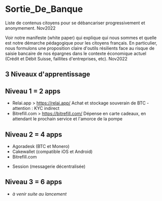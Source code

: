 # Sortie_De_Banque
Liste de contenus citoyens pour se débancariser progressivement et anonymement. Nov2022

Voir notre manifeste (white paper) qui explique qui nous sommes et quelle est notre démarche pédagogique pour les citoyens français.
En particulier, nous formulons une proposition claire d'outils résilients face au risque de saisie bancaire de nos épargnes dans le contexte économique actuel (Crédit et Débit Suisse, faillites d'entreprises, etc). Nov2022


3 Niveaux d'apprentissage
------------
Niveau 1 = 2 apps
-----
- Relai.app  > https://relai.app/   Achat et stockage souverain de BTC - attention : KYC indirect
- Bitrefill.com  > https://bitrefill.com/    Dépense en carte cadeaux, en attendant le prochain service et l'amorce de la pompe

Niveau 2 = 4 apps
-----
- Agoradesk (BTC et Monero)
- Cakewallet (compatible iOS et Android)
- Bitrefill.com
+ Session (messagerie décentralisée)

Niveau 3 = 6 apps
-----
- *à venir suite au lancement*
